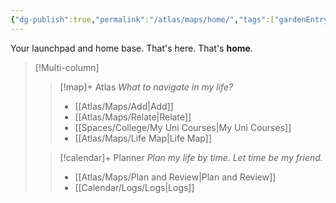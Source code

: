 ```yaml
---
{"dg-publish":true,"permalink":"/atlas/maps/home/","tags":["gardenEntry"]}
---
```


Your launchpad and home base. That's here. That's **home**.  
> [!Multi-column] 
> > [!map]+  Atlas
> > *What to navigate in my life?*
> > - [[Atlas/Maps/Add\|Add]]
> > - [[Atlas/Maps/Relate\|Relate]]
> > - [[Spaces/College/My Uni Courses\|My Uni Courses]]
> > - [[Atlas/Maps/Life Map\|Life Map]]
>
> > [!calendar]+ Planner 
> > *Plan my life by time. Let time be my friend.*
> > - [[Atlas/Maps/Plan and Review\|Plan and Review]]
> > - [[Calendar/Logs/Logs\|Logs]]

